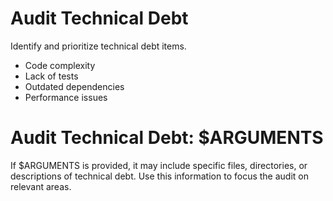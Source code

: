 # Audit Technical Debt

Identify and prioritize technical debt items.

- Code complexity
- Lack of tests
- Outdated dependencies
- Performance issues

# Audit Technical Debt: $ARGUMENTS

If $ARGUMENTS is provided, it may include specific files, directories, or descriptions of technical debt. Use this information to focus the audit on relevant areas.


